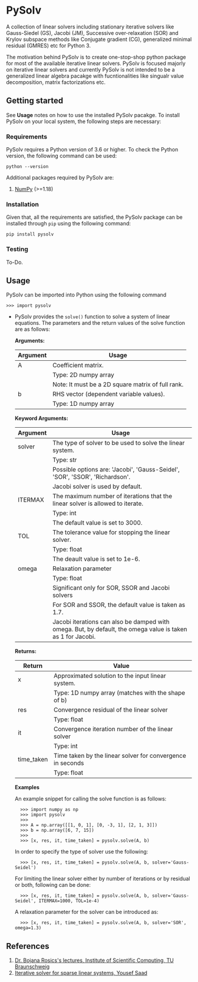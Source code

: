 # PySolv

<p>A collection of linear solvers including stationary iterative solvers like Gauss-Siedel (GS), Jacobi (JM), Successive 
over-relaxation (SOR) and Krylov subspace methods like Conjugate gradient (CG), generalized minimal residual (GMRES) 
etc for Python 3.</p>

<p>The motivation behind PySolv is to create one-stop-shop python package for most of the available iterative linear 
solvers. PySolv is focused majorly on iterative linear solvers and currently PySolv is not intended to be a generalized
linear algebra pacakge with fucntionalities like singualr value decomposition, matrix factorizations etc.</p>

## Getting started

See **Usage** notes on how to use the installed PySolv pacakge. To install PySolv on your local system, the following 
steps are necessary:

### Requirements
PySolv requires a Python version of 3.6 or higher. To check the Python version, the following command can be used:

    python --version
    
Additional packages required by PySolv are:<br>
1. [NumPy][1] (>=1.18)

### Installation

Given that, all the requirements are satisfied, the PySolv package can be installed through `pip` using the following 
command:

    pip install pysolv
    
### Testing

To-Do.

## Usage

PySolv can be imported into Python using the following command

    >>> import pysolv

* PySolv provides the `solve()` function to solve a system of linear equations. The parameters and the return values of 
  the solve function are as follows: </br>
  
  **Arguments:**
  
    |Argument|Usage|
    |---------|-----|
    |A| Coefficient matrix.|
    | | Type: 2D numpy array|
    | | Note: It must be a 2D square matrix of full rank.|
    |b| RHS vector (dependent variable values).|
    | | Type: 1D numpy array|

  **Keyword Arguments:**
  
    |Argument|Usage|
    |---------|-----|
    |solver| The type of solver to be used to solve the linear system.|
    |      | Type: str|
    |      | Possible options are: 'Jacobi', 'Gauss-Seidel', 'SOR', 'SSOR', 'Richardson'.|
    |      | Jacobi solver is used by default.|
    |ITERMAX| The maximum number of iterations that the linear solver is allowed to iterate.|
    |       | Type: int|
    |       | The default value is set to 3000.|
    |TOL| The tolerance value for stopping the linear solver.|
    |   | Type: float|
    |   | The deault value is set to 1e-6.|
    |omega| Relaxation parameter|
    |     | Type: float|
    |     | Significant only for SOR, SSOR and Jacobi solvers|
    |     | For SOR and SSOR, the default value is taken as 1.7.| 
    |     |Jacobi iterations can also be damped with omega. But, by default, the omega value is taken as 1 for Jacobi.|
    
  **Returns:**
  
    |Return|Value|
    |---------|-----|
    |x| Approximated solution to the input linear system.|
    | | Type: 1D numpy array (matches with the shape of b)|
    |res| Convergence residual of the linear solver|
    |   | Type: float|
    |it| Convergence iteration number of the linear solver|
    |  | Type: int|
    |time_taken| Time taken by the linear solver for convergence in seconds|
    |          | Type: float|

  **Examples**
  
  An example snippet for calling the solve function is as follows:
  
        >>> import numpy as np
        >>> import pysolv
        >>>
        >>> A = np.array([[1, 0, 1], [0, -3, 1], [2, 1, 3]])
        >>> b = np.array([6, 7, 15])
        >>>
        >>> [x, res, it, time_taken] = pysolv.solve(A, b)
        
  In order to specify the type of solver use the following:
  
        >>> [x, res, it, time_taken] = pysolv.solve(A, b, solver='Gauss-Seidel')

  For limiting the linear solver either by number of iterations or by residual or both, following can be done:
  
        >>> [x, res, it, time_taken] = pysolv.solve(A, b, solver='Gauss-Seidel', ITERMAX=1000, TOL=1e-4)
        
  A relaxation parameter for the solver can be introduced as:
  
        >>> [x, res, it, time_taken] = pysolv.solve(A, b, solver='SOR', omega=1.3)
        
## References
1. [Dr. Bojana Rosics's lectures, Institute of Scientific Computing, TU Braunschweig][2]
2. [Iterative solver for sparse linear systems, Yousef Saad][3]


[1]: https://numpy.org/
[2]: https://www.tu-braunschweig.de/en/wire/teaching/previous-terms/winter-2016-17
[3]: https://www-users.cs.umn.edu/~saad/IterMethBook_2ndEd.pdf
